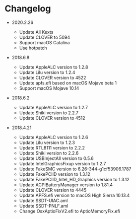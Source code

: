 # Changelog
- 2020.2.26

  - Update All Kexts
  - Update CLOVER to 5094
  - Support macOS Catalina
  - Use hotpatch

- 2018.6.8
  - Update AppleALC version to 1.2.8
  - Update Lilu version to 1.2.4
  - Update CLOVER version to 4522
  - Update apfs.efi based on macOS Mojave beta 1
  - Support macOS Mojave 10.14

- 2018.6.2
  - Update AppleALC version to 1.2.7
  - Update Shiki version to 2.2.7
  - Update CLOVER version to 4512 

- 2018.4.21
  - Update AppleALC version to 1.2.6
  - Update Lilu version to 1.2.3
  - Update RTL8111 version to 2.2.2
  - Update Shiki version to 2.2.6
  - Update USBInjectAll version to 0.5.6
  - Update IntelGraphicsFixup version to 1.2.7
  - Update FakeSMC version to 6.26-344-g1cf53906.1787
  - Update FakePCIID version to 1.3.12
  - Update FakePCIID_Intel_HD_Graphics version to 1.3.12
  - Update ACPIBatteryManager version to 1.81.4
  - Update CLOVER version to 4445
  - Update APFS.efi version to macOS High Sierra 10.13.4
  - Update SSDT-UIAC.aml
  - Update SSDT-PNLF.aml
  - Change OsxAptioFixV2.efi to AptioMemoryFix.efi


